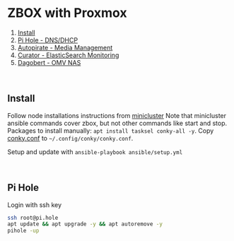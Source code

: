 # ZBOX with Proxmox

1. [Install](#install)
2. [Pi Hole - DNS/DHCP](#pi-hole)
3. [Autopirate - Media Management](docs/autopirate.md)
4. [Curator - ElasticSearch Monitoring](docs/curator.md)
5. [Dagobert - OMV NAS](docs/dagobert.md)

</br>

## Install

Follow node installations instructions from [minicluster](../minicluster/docs/Installation.md)
Note that minicluster ansible commands cover zbox, but not other commands like start and stop.
Packages to install manually: ```apt install tasksel conky-all -y```.
Copy [conky.conf](files/conky.conf) to ```~/.config/conky/conky.conf```.

Setup and update with ```ansible-playbook ansible/setup.yml```

</br>

## Pi Hole

Login with ssh key 

```bash
ssh root@pi.hole
apt update && apt upgrade -y && apt autoremove -y
pihole -up
```

